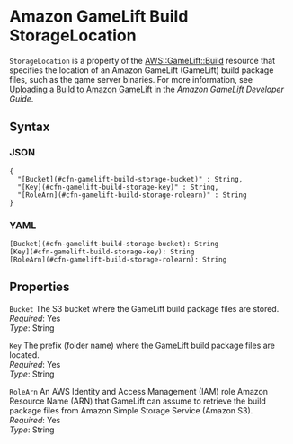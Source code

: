 # Amazon GameLift Build StorageLocation<a name="aws-properties-gamelift-build-storagelocation"></a>

`StorageLocation` is a property of the [AWS::GameLift::Build](aws-resource-gamelift-build.md) resource that specifies the location of an Amazon GameLift \(GameLift\) build package files, such as the game server binaries\. For more information, see [Uploading a Build to Amazon GameLift](http://docs.aws.amazon.com/gamelift/latest/developerguide/gamelift-build-intro.html) in the *Amazon GameLift Developer Guide*\.

## Syntax<a name="w3ab2c21c14e1213b5"></a>

### JSON<a name="aws-properties-gamelift-build-storagelocation-syntax.json"></a>

```
{
  "[Bucket](#cfn-gamelift-build-storage-bucket)" : String,
  "[Key](#cfn-gamelift-build-storage-key)" : String,
  "[RoleArn](#cfn-gamelift-build-storage-rolearn)" : String
}
```

### YAML<a name="aws-properties-gamelift-build-storagelocation-syntax.yaml"></a>

```
[Bucket](#cfn-gamelift-build-storage-bucket): String
[Key](#cfn-gamelift-build-storage-key): String
[RoleArn](#cfn-gamelift-build-storage-rolearn): String
```

## Properties<a name="w3ab2c21c14e1213b7"></a>

`Bucket`  <a name="cfn-gamelift-build-storage-bucket"></a>
The S3 bucket where the GameLift build package files are stored\.  
*Required*: Yes  
*Type*: String

`Key`  <a name="cfn-gamelift-build-storage-key"></a>
The prefix \(folder name\) where the GameLift build package files are located\.  
*Required*: Yes  
*Type*: String

`RoleArn`  <a name="cfn-gamelift-build-storage-rolearn"></a>
An AWS Identity and Access Management \(IAM\) role Amazon Resource Name \(ARN\) that GameLift can assume to retrieve the build package files from Amazon Simple Storage Service \(Amazon S3\)\.  
*Required*: Yes  
*Type*: String